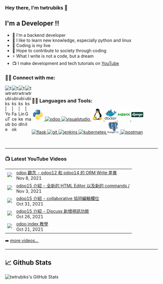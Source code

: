 ### Hey there, I'm twtrubiks 👋

## I'm a Developer !!

- 🔭 I'm a backend developer
- 🌱 I like to learn new knowledge, especially python and linux
- 👯 Coding is my live
- 🥅 Hope to contribute to society through coding
- ⚡  What I write is not a code, but a dream
- 📺 I make development and tech tutorials on [YouTube](https://www.youtube.com/user/blue524326)

### 🙋‍♂️ Connect with me:

[<img align="left" alt="twtrubiks | YouTube" width="22px" src="https://cdn.jsdelivr.net/npm/simple-icons@v3/icons/youtube.svg" />][youtube]
[<img align="left" alt="twtrubiks | Facebook" width="22px" src="https://cdn.jsdelivr.net/npm/simple-icons@v3/icons/facebook.svg" />][facebook]
[<img align="left" alt="twtrubiks | LinkedIn" width="22px" src="https://cdn.jsdelivr.net/npm/simple-icons@v3/icons/linkedin.svg" />][linkedin]
[<img align="left" alt="twtrubiks | Gmail" width="22px" src="https://cdn.jsdelivr.net/npm/simple-icons@v3/icons/gmail.svg" />][gmail]

<br />

### 👨‍💻 Languages and Tools:

<p align="left"> <a href="https://www.python.org" target="_blank"> <img src="https://raw.githubusercontent.com/devicons/devicon/master/icons/python/python-original.svg" alt="python" width="40" height="40"/> <a href="https://www.odoo.com/" target="_blank"> <img src="https://upload.wikimedia.org/wikipedia/commons/thumb/5/50/Odoo_logo.svg/320px-Odoo_logo.svg.png" alt="odoo" width="65" height="40"/> </a> <a href="https://code.visualstudio.com/" target="_blank"> <img src="https://upload.wikimedia.org/wikipedia/commons/thumb/9/9a/Visual_Studio_Code_1.35_icon.svg/240px-Visual_Studio_Code_1.35_icon.svg.png" alt="visualstudio" width="40" height="40"/> </a> <a href="https://www.linux.org/" target="_blank"> <img src="https://raw.githubusercontent.com/devicons/devicon/master/icons/linux/linux-original.svg" alt="linux" width="40" height="40"/> <a href="https://www.docker.com/" target="_blank"> <img src="https://raw.githubusercontent.com/devicons/devicon/master/icons/docker/docker-original-wordmark.svg" alt="docker" width="40" height="40"/> </a> </a> <a href="https://www.nginx.com" target="_blank"> <img src="https://raw.githubusercontent.com/devicons/devicon/master/icons/nginx/nginx-original.svg" alt="nginx" width="40" height="40"/> </a> </a> <a href="https://www.djangoproject.com/" target="_blank"> <img src="https://raw.githubusercontent.com/devicons/devicon/master/icons/django/django-original.svg" alt="django" width="40" height="40"/> </a> <a href="https://flask.palletsprojects.com/" target="_blank"> <img src="https://www.vectorlogo.zone/logos/pocoo_flask/pocoo_flask-icon.svg" alt="flask" width="40" height="40"/> </a> <a href="https://git-scm.com/" target="_blank"> <img src="https://www.vectorlogo.zone/logos/git-scm/git-scm-icon.svg" alt="git" width="40" height="40"/> </a> <a href="https://www.jenkins.io" target="_blank"> <img src="https://www.vectorlogo.zone/logos/jenkins/jenkins-icon.svg" alt="jenkins" width="40" height="40"/> </a> <a href="https://kubernetes.io" target="_blank"> <img src="https://www.vectorlogo.zone/logos/kubernetes/kubernetes-icon.svg" alt="kubernetes" width="40" height="40"/> </a> <a href="https://www.postgresql.org" target="_blank"> <img src="https://raw.githubusercontent.com/devicons/devicon/master/icons/postgresql/postgresql-original-wordmark.svg" alt="postgresql" width="40" height="40"/> </a> <a href="https://postman.com" target="_blank"> <img src="https://www.vectorlogo.zone/logos/getpostman/getpostman-icon.svg" alt="postman" width="40" height="40"/> </a> </p>

<br />

---

### 📺 Latest YouTube Videos

<table>
    <tbody>
<!-- YOUTUBE:START --><tr><td><a href="https://www.youtube.com/watch?v=DtHOq9UWe0w"><img width="140px" src="https://i.ytimg.com/vi/DtHOq9UWe0w/mqdefault.jpg"></a></td>
<td><a href="https://www.youtube.com/watch?v=DtHOq9UWe0w">odoo 觀念 - odoo12 和 odoo14 的 ORM Write 差異</a><br/>Nov 8, 2021</td></tr>
<tr><td><a href="https://www.youtube.com/watch?v=UHMvLnPZSVM"><img width="140px" src="https://i.ytimg.com/vi/UHMvLnPZSVM/mqdefault.jpg"></a></td>
<td><a href="https://www.youtube.com/watch?v=UHMvLnPZSVM">odoo15 介紹 - 全新的 HTML Editor 以及新的 commands /</a><br/>Nov 3, 2021</td></tr>
<tr><td><a href="https://www.youtube.com/watch?v=aqEJ7CMfEIo"><img width="140px" src="https://i.ytimg.com/vi/aqEJ7CMfEIo/mqdefault.jpg"></a></td>
<td><a href="https://www.youtube.com/watch?v=aqEJ7CMfEIo">odoo15 介紹 - collaborative 協同編輯欄位</a><br/>Oct 31, 2021</td></tr>
<tr><td><a href="https://www.youtube.com/watch?v=DUd5f1-wlDQ"><img width="140px" src="https://i.ytimg.com/vi/DUd5f1-wlDQ/mqdefault.jpg"></a></td>
<td><a href="https://www.youtube.com/watch?v=DUd5f1-wlDQ">odoo15 介紹 - Discuss 新增視訊功能</a><br/>Oct 26, 2021</td></tr>
<tr><td><a href="https://www.youtube.com/watch?v=S9jahU9aG-s"><img width="140px" src="https://i.ytimg.com/vi/S9jahU9aG-s/mqdefault.jpg"></a></td>
<td><a href="https://www.youtube.com/watch?v=S9jahU9aG-s">odoo index 教學</a><br/>Oct 21, 2021</td></tr>
<!-- YOUTUBE:END -->
    </tbody>
</table>

➡️ [more videos...](https://www.youtube.com/user/blue524326)

---

## 📈 Github Stats

<p align="left">
  <img align="left" alt="twtrubiks's GitHub Stats" src="https://github-readme-stats.vercel.app/api?username=twtrubiks&show_icons=true&hide_border=true" />
</p>

[youtube]: https://www.youtube.com/user/blue524326
[linkedin]: https://www.linkedin.com/in/twtrubiks-a09330145/
[facebook]: https://www.facebook.com/TWTRubiks
[gmail]: mailto:twtrubiks@gmail.com
